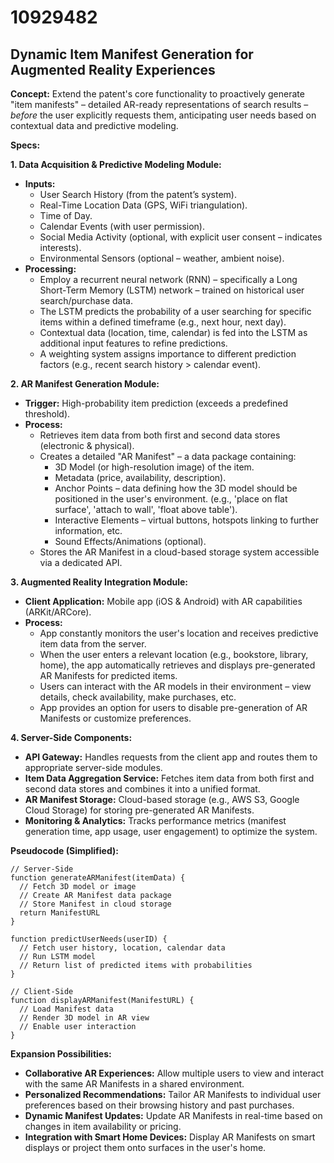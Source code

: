 # 10929482

## Dynamic Item Manifest Generation for Augmented Reality Experiences

**Concept:** Extend the patent's core functionality to proactively generate "item manifests" – detailed AR-ready representations of search results – *before* the user explicitly requests them, anticipating user needs based on contextual data and predictive modeling.

**Specs:**

**1. Data Acquisition & Predictive Modeling Module:**

*   **Inputs:**
    *   User Search History (from the patent’s system).
    *   Real-Time Location Data (GPS, WiFi triangulation).
    *   Time of Day.
    *   Calendar Events (with user permission).
    *   Social Media Activity (optional, with explicit user consent – indicates interests).
    *   Environmental Sensors (optional – weather, ambient noise).
*   **Processing:**
    *   Employ a recurrent neural network (RNN) – specifically a Long Short-Term Memory (LSTM) network – trained on historical user search/purchase data.
    *   The LSTM predicts the probability of a user searching for specific items within a defined timeframe (e.g., next hour, next day).
    *   Contextual data (location, time, calendar) is fed into the LSTM as additional input features to refine predictions.
    *   A weighting system assigns importance to different prediction factors (e.g., recent search history > calendar event).

**2. AR Manifest Generation Module:**

*   **Trigger:** High-probability item prediction (exceeds a predefined threshold).
*   **Process:**
    *   Retrieves item data from both first and second data stores (electronic & physical).
    *   Creates a detailed "AR Manifest" – a data package containing:
        *   3D Model (or high-resolution image) of the item.
        *   Metadata (price, availability, description).
        *   Anchor Points – data defining how the 3D model should be positioned in the user's environment. (e.g., 'place on flat surface', 'attach to wall', 'float above table').
        *   Interactive Elements – virtual buttons, hotspots linking to further information, etc.
        *   Sound Effects/Animations (optional).
    *   Stores the AR Manifest in a cloud-based storage system accessible via a dedicated API.

**3. Augmented Reality Integration Module:**

*   **Client Application:** Mobile app (iOS & Android) with AR capabilities (ARKit/ARCore).
*   **Process:**
    *   App constantly monitors the user's location and receives predictive item data from the server.
    *   When the user enters a relevant location (e.g., bookstore, library, home), the app automatically retrieves and displays pre-generated AR Manifests for predicted items.
    *   Users can interact with the AR models in their environment – view details, check availability, make purchases, etc.
    *   App provides an option for users to disable pre-generation of AR Manifests or customize preferences.

**4. Server-Side Components:**

*   **API Gateway:** Handles requests from the client app and routes them to appropriate server-side modules.
*   **Item Data Aggregation Service:** Fetches item data from both first and second data stores and combines it into a unified format.
*   **AR Manifest Storage:** Cloud-based storage (e.g., AWS S3, Google Cloud Storage) for storing pre-generated AR Manifests.
*   **Monitoring & Analytics:** Tracks performance metrics (manifest generation time, app usage, user engagement) to optimize the system.

**Pseudocode (Simplified):**

```
// Server-Side
function generateARManifest(itemData) {
  // Fetch 3D model or image
  // Create AR Manifest data package
  // Store Manifest in cloud storage
  return ManifestURL
}

function predictUserNeeds(userID) {
  // Fetch user history, location, calendar data
  // Run LSTM model
  // Return list of predicted items with probabilities
}

// Client-Side
function displayARManifest(ManifestURL) {
  // Load Manifest data
  // Render 3D model in AR view
  // Enable user interaction
}
```

**Expansion Possibilities:**

*   **Collaborative AR Experiences:** Allow multiple users to view and interact with the same AR Manifests in a shared environment.
*   **Personalized Recommendations:** Tailor AR Manifests to individual user preferences based on their browsing history and past purchases.
*   **Dynamic Manifest Updates:** Update AR Manifests in real-time based on changes in item availability or pricing.
*   **Integration with Smart Home Devices:** Display AR Manifests on smart displays or project them onto surfaces in the user's home.